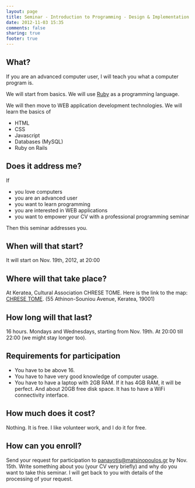 ```yaml
---
layout: page
title: Seminar - Introduction to Programming - Design & Implementation of WEB Applications
date: 2012-11-03 15:35
comments: false
sharing: true
footer: true
---
```


## What?

If you are an advanced computer user, I will teach you what a computer program is.

We will start from basics. We will use [Ruby](http://www.ruby-lang.org/en/) as a programming language.

We will then move to WEB application development technologies. We will learn the basics of

* HTML
* CSS
* Javascript
* Databases (MySQL)
* Ruby on Rails

## Does it address me?

If

* you love computers
* you are an advanced user
* you want to learn programming
* you are interested in WEB applications
* you want to empower your CV with a professional programming seminar

Then this seminar addresses you.

## When will that start?

It will start on Nov. 19th, 2012, at 20:00

## Where will that take place?

At Keratea, Cultural Association CHRESE TOME. Here is the link to the map: [CHRESE TOME](https://maps.google.com/maps?q=37.808330,+23.978733).
(55 Athinon-Souniou Avenue, Keratea, 19001)

## How long will that last?

16 hours. Mondays and Wednesdays, starting from Nov. 19th. At 20:00 till 22:00 (we might stay longer too).

## Requirements for participation

* You have to be above 16.
* You have to have very good knowledge of computer usage.
* You have to have a laptop with 2GB RAM. If it has 4GB RAM, it will be perfect. And about 20GB free disk space. It has to have a WiFi connectivity interface.

## How much does it cost?

Nothing. It is free. I like volunteer work, and I do it for free.

## How can you enroll?

Send your request for participation to [panayotis@matsinopoulos.gr](mailto:panayotis@matsinopoulos.gr) by Nov. 15th.
Write something about you (your CV very briefly) and why do you want to take this seminar. I will get back to you
with details of the processing of your request.







